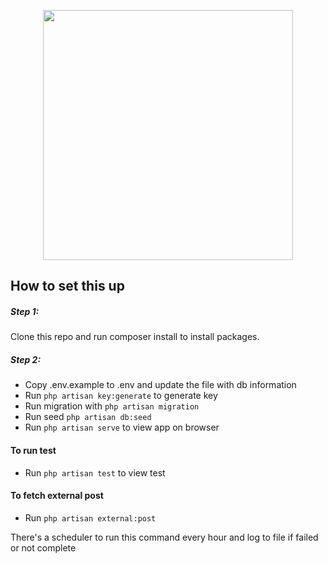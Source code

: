 <p align="center"><a href="https://square1.factorialhr.com/" target="_blank"><img src="https://www.notion.so/image/https%3A%2F%2Fs3-us-west-2.amazonaws.com%2Fsecure.notion-static.com%2F334f6f31-9321-48d9-b03a-54be6a60b556%2F91470814224_1da55a8ce7e4027cbba6_132.jpg?table=block&id=0cdf0bb1-015d-4e5c-94b6-2b3fe61ee621&spaceId=036584dc-1616-4e3f-ba0b-d07c83a4c7a0&width=250&userId=&cache=v2" width="400"></a></p>

## How to set this up

##### Step 1:
Clone this repo and run composer install to install packages.

##### Step 2:
- Copy .env.example to .env and update the file with db information
- Run `php artisan key:generate` to generate key
- Run migration with `php artisan migration`
- Run seed `php artisan db:seed`
- Run `php artisan serve` to view app on browser

#### To run test
- Run `php artisan test` to view test

#### To fetch external post
- Run `php artisan external:post `

There's a scheduler to run this command every hour and log to file if failed or not complete